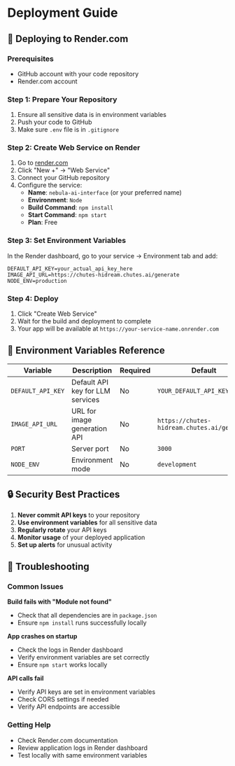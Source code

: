 # Deployment Guide

## 🚀 Deploying to Render.com

### Prerequisites
- GitHub account with your code repository
- Render.com account

### Step 1: Prepare Your Repository
1. Ensure all sensitive data is in environment variables
2. Push your code to GitHub
3. Make sure `.env` file is in `.gitignore`

### Step 2: Create Web Service on Render
1. Go to [render.com](https://render.com)
2. Click "New +" → "Web Service"
3. Connect your GitHub repository
4. Configure the service:
   - **Name**: `nebula-ai-interface` (or your preferred name)
   - **Environment**: `Node`
   - **Build Command**: `npm install`
   - **Start Command**: `npm start`
   - **Plan**: Free

### Step 3: Set Environment Variables
In the Render dashboard, go to your service → Environment tab and add:

```
DEFAULT_API_KEY=your_actual_api_key_here
IMAGE_API_URL=https://chutes-hidream.chutes.ai/generate
NODE_ENV=production
```

### Step 4: Deploy
1. Click "Create Web Service"
2. Wait for the build and deployment to complete
3. Your app will be available at `https://your-service-name.onrender.com`

## 🔧 Environment Variables Reference

| Variable | Description | Required | Default |
|----------|-------------|----------|---------|
| `DEFAULT_API_KEY` | Default API key for LLM services | No | `YOUR_DEFAULT_API_KEY_HERE` |
| `IMAGE_API_URL` | URL for image generation API | No | `https://chutes-hidream.chutes.ai/generate` |
| `PORT` | Server port | No | `3000` |
| `NODE_ENV` | Environment mode | No | `development` |

## 🔒 Security Best Practices

1. **Never commit API keys** to your repository
2. **Use environment variables** for all sensitive data
3. **Regularly rotate** your API keys
4. **Monitor usage** of your deployed application
5. **Set up alerts** for unusual activity

## 🐛 Troubleshooting

### Common Issues

**Build fails with "Module not found"**
- Check that all dependencies are in `package.json`
- Ensure `npm install` runs successfully locally

**App crashes on startup**
- Check the logs in Render dashboard
- Verify environment variables are set correctly
- Ensure `npm start` works locally

**API calls fail**
- Verify API keys are set in environment variables
- Check CORS settings if needed
- Verify API endpoints are accessible

### Getting Help
- Check Render.com documentation
- Review application logs in Render dashboard
- Test locally with same environment variables